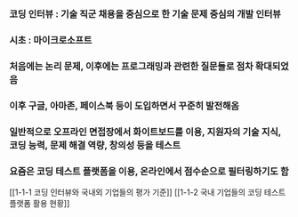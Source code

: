 ### 코딩 인터뷰 : 기술 직군 채용을 중심으로 한 기술 문제 중심의 개발 인터뷰
### 시초 : 마이크로소프트
### 처음에는 논리 문제, 이후에는 프로그래밍과 관련한 질문들로 점차 확대되었음
### 이후 구글, 아마존, 페이스북 등이 도입하면서 꾸준히 발전해옴
### 일반적으로 오프라인 면접장에서 화이트보드를 이용, 지원자의 기술 지식, 코딩 능력, 문제 해결 역량, 창의성 등을 테스트
### 요즘은 코딩 테스트 플랫폼을 이용, 온라인에서 점수순으로 필터링하기도 함

[[1-1-1 코딩 인터뷰와 국내외 기업들의 평가 기준]]
[[1-1-2 국내 기업들의 코딩 테스트 플랫폼 활용 현황]]
